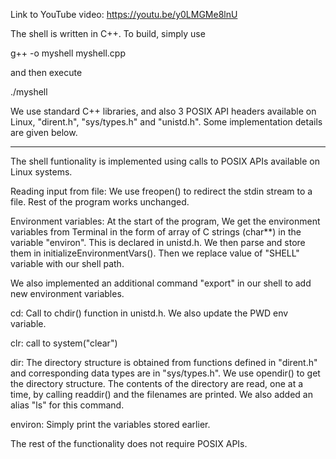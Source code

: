 Link to YouTube video: https://youtu.be/y0LMGMe8lnU

The shell is written in C++. To build, simply use

g++ -o myshell myshell.cpp

and then execute 

./myshell

We use standard C++ libraries, and also 3 POSIX API headers available on Linux, "dirent.h", "sys/types.h" and "unistd.h". Some implementation details are given below.

------------------------------------------------------------------------------------------------
The shell funtionality is implemented using calls to POSIX APIs available on Linux systems.

Reading input from file: We use freopen() to redirect the stdin stream to a file. Rest of the program works unchanged. 

Environment variables: At the start of the program, We get the environment variables from Terminal in the form of array of C strings (char**) in the variable "environ". This is declared in unistd.h. We then parse and store them in initializeEnvironmentVars(). Then we replace value of "SHELL" variable with our shell path.

We also implemented an additional command "export" in our shell to add new environment variables. 

cd: Call to chdir() function in unistd.h. We also update the PWD env variable.

clr: call to system("clear") 

dir: The directory structure is obtained from functions defined in "dirent.h" and corresponding data types are in "sys/types.h". We use opendir() to get the directory structure. The contents of the directory are read, one at a time, by calling readdir() and the filenames are printed. We also added an alias "ls" for this command. 

environ: Simply print the variables stored earlier. 

The rest of the functionality does not require POSIX APIs. 

